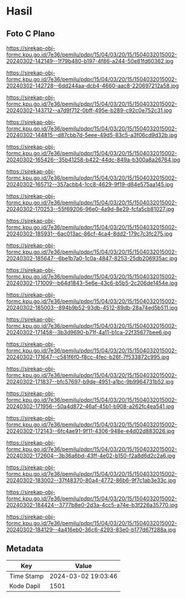 # Hasil

## Foto C Plano

https://sirekap-obj-formc.kpu.go.id/7e36/pemilu/pdpr/15/04/03/20/15/1504032015002-20240302-142149--1f79b480-b197-4f86-a244-50e81fd60362.jpg

https://sirekap-obj-formc.kpu.go.id/7e36/pemilu/pdpr/15/04/03/20/15/1504032015002-20240302-142728--6dd244aa-dcb4-4660-aac8-220697212a58.jpg

https://sirekap-obj-formc.kpu.go.id/7e36/pemilu/pdpr/15/04/03/20/15/1504032015002-20240302-143712--a7d9f712-0bff-495e-b289-c92c0e752c31.jpg

https://sirekap-obj-formc.kpu.go.id/7e36/pemilu/pdpr/15/04/03/20/15/1504032015002-20240302-144815--d87cbb7d-5eee-49d5-83c5-a3f06cd9d32b.jpg

https://sirekap-obj-formc.kpu.go.id/7e36/pemilu/pdpr/15/04/03/20/15/1504032015002-20240302-165426--35b41258-b422-44dc-849a-b300a8a26764.jpg

https://sirekap-obj-formc.kpu.go.id/7e36/pemilu/pdpr/15/04/03/20/15/1504032015002-20240302-165712--357acbb4-1cc8-4629-9f19-d84e575aa145.jpg

https://sirekap-obj-formc.kpu.go.id/7e36/pemilu/pdpr/15/04/03/20/15/1504032015002-20240302-170253--55f69206-96e0-4a9d-8e29-fcfa5cb81027.jpg

https://sirekap-obj-formc.kpu.go.id/7e36/pemilu/pdpr/15/04/03/20/15/1504032015002-20240302-185931--6ac013ac-86cf-4ca4-8dd2-179c7c3fc275.jpg

https://sirekap-obj-formc.kpu.go.id/7e36/pemilu/pdpr/15/04/03/20/15/1504032015002-20240302-185647--6be1b7a0-1c0a-4847-8253-25db206935ac.jpg

https://sirekap-obj-formc.kpu.go.id/7e36/pemilu/pdpr/15/04/03/20/15/1504032015002-20240302-171009--b64d1843-5e6e-43c6-b5b5-2c206de1454e.jpg

https://sirekap-obj-formc.kpu.go.id/7e36/pemilu/pdpr/15/04/03/20/15/1504032015002-20240302-185003--894b9b52-93db-4512-89db-28a74ed5b511.jpg

https://sirekap-obj-formc.kpu.go.id/7e36/pemilu/pdpr/15/04/03/20/15/1504032015002-20240302-171458--3b3d9690-b71f-4a11-b1ca-22f35677bee6.jpg

https://sirekap-obj-formc.kpu.go.id/7e36/pemilu/pdpr/15/04/03/20/15/1504032015002-20240302-171647--c581f6f0-f8cc-4fec-b26f-7f533872c995.jpg

https://sirekap-obj-formc.kpu.go.id/7e36/pemilu/pdpr/15/04/03/20/15/1504032015002-20240302-171837--bfc57697-b9de-4951-a1bc-9b9964731b52.jpg

https://sirekap-obj-formc.kpu.go.id/7e36/pemilu/pdpr/15/04/03/20/15/1504032015002-20240302-171956--50a4d872-46af-45b1-b908-a262fc4ea541.jpg

https://sirekap-obj-formc.kpu.go.id/7e36/pemilu/pdpr/15/04/03/20/15/1504032015002-20240302-172143--6fc4ae91-9f11-4306-948e-e4d02d883026.jpg

https://sirekap-obj-formc.kpu.go.id/7e36/pemilu/pdpr/15/04/03/20/15/1504032015002-20240302-172604--3b36a6bd-43ff-4e02-b150-f2a8d6d2c2a6.jpg

https://sirekap-obj-formc.kpu.go.id/7e36/pemilu/pdpr/15/04/03/20/15/1504032015002-20240302-183002--37f48370-80a4-4772-86b6-9f7c1ab3e33c.jpg

https://sirekap-obj-formc.kpu.go.id/7e36/pemilu/pdpr/15/04/03/20/15/1504032015002-20240302-184424--3777b8e0-2d3a-4cc5-a74e-b3f226a35770.jpg

https://sirekap-obj-formc.kpu.go.id/7e36/pemilu/pdpr/15/04/03/20/15/1504032015002-20240302-184129--4a416eb0-36c6-4293-83e0-b177d67f288a.jpg


## Metadata

| Key        | Value               |
| ---------- | ------------------- |
| Time Stamp | 2024-03-02 19:03:46 |
| Kode Dapil | 1501                |



